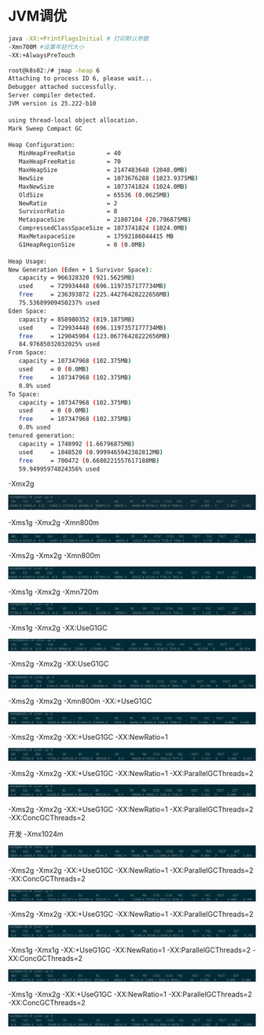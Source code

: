 

# JVM调优

```bash
java -XX:+PrintFlagsInitial # 打印默认参数
-Xmn700M #设置年轻代大小
-XX:+AlwaysPreTouch
```

```bash
root@k8s02:/# jmap -heap 6
Attaching to process ID 6, please wait...
Debugger attached successfully.
Server compiler detected.
JVM version is 25.222-b10

using thread-local object allocation.
Mark Sweep Compact GC

Heap Configuration:
   MinHeapFreeRatio         = 40
   MaxHeapFreeRatio         = 70
   MaxHeapSize              = 2147483648 (2048.0MB)
   NewSize                  = 1073676288 (1023.9375MB)
   MaxNewSize               = 1073741824 (1024.0MB)
   OldSize                  = 65536 (0.0625MB)
   NewRatio                 = 2
   SurvivorRatio            = 8
   MetaspaceSize            = 21807104 (20.796875MB)
   CompressedClassSpaceSize = 1073741824 (1024.0MB)
   MaxMetaspaceSize         = 17592186044415 MB
   G1HeapRegionSize         = 0 (0.0MB)

Heap Usage:
New Generation (Eden + 1 Survivor Space):
   capacity = 966328320 (921.5625MB)
   used     = 729934448 (696.1197357177734MB)
   free     = 236393872 (225.44276428222656MB)
   75.53689909450237% used
Eden Space:
   capacity = 858980352 (819.1875MB)
   used     = 729934448 (696.1197357177734MB)
   free     = 129045904 (123.06776428222656MB)
   84.97685032032025% used
From Space:
   capacity = 107347968 (102.375MB)
   used     = 0 (0.0MB)
   free     = 107347968 (102.375MB)
   0.0% used
To Space:
   capacity = 107347968 (102.375MB)
   used     = 0 (0.0MB)
   free     = 107347968 (102.375MB)
   0.0% used
tenured generation:
   capacity = 1748992 (1.66796875MB)
   used     = 1048520 (0.9999465942382812MB)
   free     = 700472 (0.6680221557617188MB)
   59.94995974824356% used
```



-Xmx2g

![Snipaste_2019-12-04_12-25-45](images/Snipaste_2019-12-04_12-25-45.png)

-Xms1g -Xmx2g -Xmn800m

![image-20191204124838939](images/image-20191204124838939.png)

-Xms2g -Xmx2g -Xmn800m

![image-20191204142045963](images/image-20191204142045963.png)

-Xms1g -Xmx2g -Xmn720m

![image-20191204132409847](images/image-20191204132409847.png)

-Xms1g -Xmx2g -XX:UseG1GC

![image-20191204131659664](images/image-20191204131659664.png)

-Xms2g -Xmx2g -XX:UseG1GC

![image-20191204132143856](images/image-20191204132143856.png)

-Xms2g -Xmx2g -Xmn800m -XX:+UseG1GC

![image-20191204133554970](images/image-20191204133554970.png)

-Xms2g -Xmx2g -XX:+UseG1GC -XX:NewRatio=1

![image-20191204134900022](images/image-20191204134900022.png)

-Xms2g -Xmx2g -XX:+UseG1GC -XX:NewRatio=1 -XX:ParallelGCThreads=2

![image-20191204140444225](images/image-20191204140444225.png)

-Xms2g -Xmx2g -XX:+UseG1GC -XX:NewRatio=1 -XX:ParallelGCThreads=2 -XX:ConcGCThreads=2









开发 -Xmx1024m

![image-20191204150945084](images/image-20191204150945084.png)

-Xms2g -Xmx2g -XX:+UseG1GC -XX:NewRatio=1 -XX:ParallelGCThreads=2 -XX:ConcGCThreads=2

![image-20191204151352643](images/image-20191204151352643.png)

-Xms2g -Xmx2g -XX:+UseG1GC -XX:NewRatio=1 -XX:ParallelGCThreads=2

![image-20191204152635965](images/image-20191204152635965.png)

-Xms1g -Xmx1g -XX:+UseG1GC -XX:NewRatio=1 -XX:ParallelGCThreads=2 -XX:ConcGCThreads=2

![image-20191204153219032](images/image-20191204153219032.png)

-Xms1g -Xmx2g -XX:+UseG1GC -XX:NewRatio=1 -XX:ParallelGCThreads=2 -XX:ConcGCThreads=2

![image-20191204154501835](images/image-20191204154501835.png)

